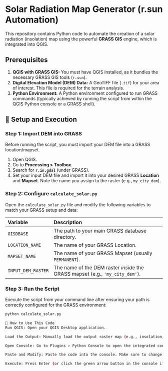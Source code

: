 # Solar Radiation Map Generator (r.sun Automation)

This repository contains Python code to automate the creation of a solar radiation (insolation) map using the powerful **GRASS GIS** engine, which is integrated into QGIS.

## Prerequisites

1.  **QGIS with GRASS GIS:** You must have QGIS installed, as it bundles the necessary GRASS GIS tools (`r.sun`).
2.  **Digital Elevation Model (DEM) Data:** A GeoTIFF file (`.tif`) for your area of interest. This file is required for the terrain analysis.
3.  **Python Environment:** A Python environment configured to run GRASS commands (typically achieved by running the script from within the QGIS Python console or a GRASS shell).

## 🚀 Setup and Execution

### Step 1: Import DEM into GRASS

Before running the script, you must import your DEM file into a GRASS location/mapset.

1.  Open QGIS.
2.  Go to **Processing > Toolbox**.
3.  Search for **`r.in.gdal`** (under GRASS).
4.  Set your input DEM file and import it into your desired GRASS **Location** and **Mapset**. Note the name you assign to the raster (e.g., `my_city_dem`).

### Step 2: Configure `calculate_solar.py`

Open the `calculate_solar.py` file and modify the following variables to match your GRASS setup and data:

| Variable | Description |
| :--- | :--- |
| `GISDBASE` | The path to your main GRASS database directory. |
| `LOCATION_NAME` | The name of your GRASS Location. |
| `MAPSET_NAME` | The name of your GRASS Mapset (usually `PERMANENT`). |
| `INPUT_DEM_RASTER` | The name of the DEM raster *inside* the GRASS mapset (e.g., `'my_city_dem'`). |

### Step 3: Run the Script

Execute the script from your command line after ensuring your path is correctly configured for the GRASS environment:

```bash
python calculate_solar.py

📝 How to Use This Code
Run QGIS: Open your QGIS Desktop application.

Load the Output: Manually load the output raster map (e.g., insolation_output) generated by the GRASS script into your QGIS project.

Open Console: Go to Plugins > Python Console to open the integrated console window.

Paste and Modify: Paste the code into the console. Make sure to change the LAYER_NAME variable at the top of the script to exactly match the name of the solar radiation layer in your Layers Panel.

Execute: Press Enter (or click the green arrow button in the console if you are using the editor pane) to run the code
